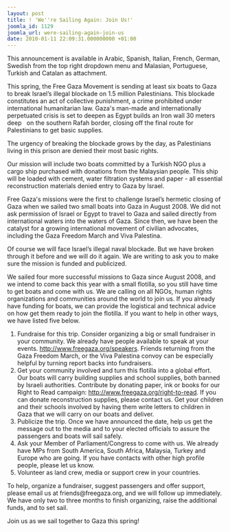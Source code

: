 ```yaml
---
layout: post
title: ! 'We''re Sailing Again: Join Us!'
joomla_id: 1129
joomla_url: were-sailing-again-join-us
date: 2010-01-11 22:09:31.000000000 +01:00
---
```

<p>This announcement is available in Arabic, Spanish, Italian, French, German, Swedish from the top right dropdown menu and Malasian, Portuguese, Turkish and Catalan as attachment.</p>
<p>This spring, the Free Gaza Movement is sending at least six boats to Gaza to break Israel’s illegal blockade on 1.5 million Palestinians. This blockade constitutes an act of collective punishment, a crime prohibited under international humanitarian law. Gaza's man-made and internationally perpetuated crisis is set to deepen as Egypt builds an Iron wall 30 meters deep   on the southern Rafah border, closing off the final route for Palestinians to get basic supplies.</p>
<p>The urgency of breaking the blockade grows by the day, as Palestinians living in this prison are denied their most basic rights.</p>
<p>Our mission will include two boats committed by a Turkish NGO plus a cargo ship purchased with donations from the Malaysian people. This ship will be loaded with cement, water filtration systems and paper - all essential reconstruction materials denied entry to Gaza by Israel.</p>
<p>

</p>
<p>Free Gaza's missions were the first to challenge Israel’s hermetic closing of Gaza when we sailed two small boats into Gaza in August 2008. We did not ask permission of Israel or Egypt to travel to Gaza and sailed directly from international waters into the waters of Gaza. Since then, we have been the catalyst for a growing international movement of civilian advocates, including the Gaza Freedom March and Viva Palestina.</p>
<p>Of course we will face Israel’s illegal naval blockade. But we have broken through it before and we will do it again. We are writing to ask you to make sure the mission is funded and publicized.</p>
<p>We sailed four more successful missions to Gaza since August 2008, and we intend to come back this year with a small flotilla, so you still have time to get boats and come with us.  We are calling on all NGOs, human rights organizations and communities around the world to join us. If you already have funding for boats, we can provide the logistical and technical advice on how get them ready to join the flotilla. If you want to help in other ways, we have listed five below.</p>
<ol>
<li>Fundraise for this trip. Consider organizing a big or small fundraiser in your community. We already have people available to speak at your events. <a href="speakers" title="Speakers">http://www.freegaza.org/speakers</a>. Friends returning from the Gaza Freedom March, or the Viva Palestina convoy can be especially helpful by turning report backs into fundraisers.</li>
<li>Get your community involved and turn this flotilla into a global effort. Our boats will carry building supplies and school supplies, both banned by Israeli authorities. Contribute by donating paper, ink or books for our Right to Read campaign: <a href="right-to-read" title="Right to read">http://www.freegaza.org/right-to-read</a>. If you can donate reconstruction supplies, please contact us. Get your children and their schools involved by having them write letters to children in Gaza that we will carry on our boats and deliver.</li>
<li>Publicize the trip. Once we have announced the date, help us get the message out to the media and to your elected officials to assure the passengers and boats will sail safely.</li>
<li>Ask your Member of Parliament/Congress to come with us. We already have MPs from South America, South Africa, Malaysia, Turkey and Europe who are going. If you have contacts with other high profile people, please let us know.</li>
<li>Volunteer as land crew, media or support crew in your countries.</li>
</ol>
<p>To help, organize a fundraiser, suggest passengers and offer support, please email us at friends@freegaza.org, and we will follow up immediately. We have only two to three months to finish organizing, raise the additional funds, and to set sail.</p>
<p>Join us as we sail together to Gaza this spring!</p>
<p> </p>
<p> </p>
